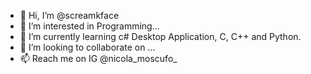 - 👋 Hi, I’m @screamkface
- 👀 I’m interested in Programming...
- 🌱 I’m currently learning c# Desktop Application, C, C++ and Python.
- 💞️ I’m looking to collaborate on ...
- 📫 Reach me on IG @nicola_moscufo_

<!---
screamkface/screamkface is a ✨ special ✨ repository because its `README.md` (this file) appears on your GitHub profile.
You can click the Preview link to take a look at your changes.
--->
